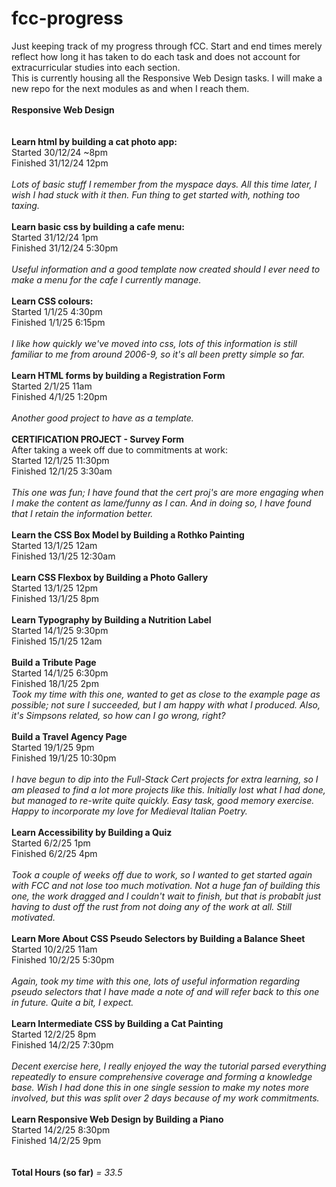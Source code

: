 # fcc-progress
Just keeping track of my progress through fCC. Start and end times merely reflect how long it has taken to do each task and does not account for extracurricular studies into each section.\
This is currently housing all the Responsive Web Design tasks. I will make a new repo for the next modules as and when I reach them.\
\
**Responsive Web Design**\
\
\
**Learn html by building a cat photo app:**\
Started 30/12/24 ~8pm\
Finished 31/12/24 12pm\
\
_Lots of basic stuff I remember from the myspace days. All this time later, I wish I had stuck with it then. Fun thing to get started with, nothing too taxing._\
\
**Learn basic css by building a cafe menu:**\
Started 31/12/24 1pm\
Finished 31/12/24 5:30pm\
\
_Useful information and a good template now created should I ever need to make a menu for the cafe I currently manage._\
\
**Learn CSS colours:**\
Started 1/1/25 4:30pm\
Finished 1/1/25 6:15pm\
\
_I like how quickly we've moved into css, lots of this information is still familiar to me from around 2006-9, so it's all been pretty simple so far._\
\
**Learn HTML forms by building a Registration Form**\
Started 2/1/25 11am\
Finished 4/1/25 1:20pm\
\
_Another good project to have as a template._\
\
**CERTIFICATION PROJECT - Survey Form**\
After taking a week off due to commitments at work:\
Started 12/1/25 11:30pm\
Finished 12/1/25 3:30am\
\
_This one was fun; I have found that the cert proj's are more engaging when I make the content as lame/funny as I can. And in doing so, I have found that I retain the information better._\
\
**Learn the CSS Box Model by Building a Rothko Painting**\
Started 13/1/25 12am\
Finished 13/1/25 12:30am\
\
**Learn CSS Flexbox by Building a Photo Gallery**\
Started 13/1/25 12pm\
Finished 13/1/25 8pm\
\
**Learn Typography by Building a Nutrition Label**\
Started 14/1/25 9:30pm\
Finished 15/1/25 12am\
\
**Build a Tribute Page**\
Started 14/1/25 6:30pm\
Finished 18/1/25 2pm\
_Took my time with this one, wanted to get as close to the example page as possible; not sure I succeeded, but I am happy with what I produced. Also, it's Simpsons related, so how can I go wrong, right?_\
\
**Build a Travel Agency Page**\
Started 19/1/25 9pm\
Finished 19/1/25 10:30pm\
\
_I have begun to dip into the Full-Stack Cert projects for extra learning, so I am pleased to find a lot more projects like this._
_Initially lost what I had done, but managed to re-write quite quickly. Easy task, good memory exercise. Happy to incorporate my love for Medieval Italian Poetry._\
\
**Learn Accessibility by Building a Quiz**\
Started 6/2/25 1pm\
Finished 6/2/25 4pm\
\
_Took a couple of weeks off due to work, so I wanted to get started again with FCC and not lose too much motivation. Not a huge fan of building this one, the work dragged and I couldn't wait to finish, but that is probablt just having to dust off the rust from not doing any of the work at all. Still motivated._\
\
**Learn More About CSS Pseudo Selectors by Building a Balance Sheet**\
Started 10/2/25 11am\
Finished 10/2/25 5:30pm\
\
_Again, took my time with this one, lots of useful information regarding pseudo selectors that I have made a note of and will refer back to this one in future. Quite a bit, I expect._\
\
**Learn Intermediate CSS by Building a Cat Painting**\
Started 12/2/25 8pm\
Finished 14/2/25 7:30pm\
\
_Decent exercise here, I really enjoyed the way the tutorial parsed everything repeatedly to ensure comprehensive coverage and forming a knowledge base. Wish I had done this in one single session to make my notes more involved, but this was split over 2 days because of my work commitments._\
\
**Learn Responsive Web Design by Building a Piano**\
Started 14/2/25 8:30pm\
Finished 14/2/25 9pm\
\
\
**Total Hours (so far)** _= 33.5_
